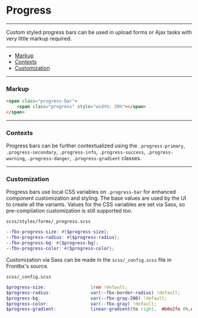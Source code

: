 # Progress

---

Custom styled progress bars can be used in upload forms or Ajax tasks with very little markup required.

---

*   [Markup](#markup)
*   [Contexts](#contexts)
*   [Customization](#customization)

---

### Markup

<div class="fbx-snippet-demo">
    <span class="progress-bar">
        <span class="progress" style="width: 20%"></span>
    </span>
</div>

```html
<span class="progress-bar">
    <span class="progress" style="width: 20%"></span>
</span>
```

---

### Contexts

Progress bars can be further contextualized using the `.progress-primary`, `.progress-secondary`,  `.progress-info`, `.progress-success`, `.progress-warning`, `.progress-danger`, `.progress-gradient` classes.

<div class="fbx-snippet-demo">
	<div class="row pole-sm pole-s">
	    <span class="progress-bar progress-primary">
	        <span class="progress" style="width: 20%"></span>
	    </span>
	</div>
	<div class="row pole-sm pole-s">
	    <span class="progress-bar progress-secondary">
	        <span class="progress" style="width: 30%"></span>
	    </span>
	</div>
	<div class="row pole-sm pole-s">
	    <span class="progress-bar progress-info">
	        <span class="progress" style="width: 40%"></span>
	    </span>
	</div>
	<div class="row pole-sm pole-s">
	    <span class="progress-bar progress-success">
	        <span class="progress" style="width: 50%"></span>
	    </span>
	</div>
	<div class="row pole-sm pole-s">
	    <span class="progress-bar progress-warning">
	        <span class="progress" style="width: 60%"></span>
	    </span>
	</div>
	<div class="row pole-sm pole-s">
	    <span class="progress-bar progress-danger">
	        <span class="progress" style="width: 70%"></span>
	    </span>
	</div>
	<div class="row">
	    <span class="progress-bar progress-gradient">
	        <span class="progress" style="width: 80%"></span>
	    </span>
	</div>
</div>

---

### Customization

Progress bars use local CSS variables on `.progress-bar` for enhanced component customization and styling. The base values are used by the UI to create all the variants. Values for the CSS variables are set via Sass, so pre-compilation customization is still supported too.

```file-path
scss/styles/forms/_progress.scss
```

```scss
--fbx-progress-size: #{$progress-size};
--fbx-progress-radius: #{$progress-radius};
--fbx-progress-bg: #{$progress-bg};
--fbx-progress-color: #{$progress-color};
```

Customization via Sass can be made in the `scss/_config.scss` file in Frontbx's source.


```file-path
scss/_config.scss
```

```scss
$progress-size:                 1rem !default;
$progress-radius:               var(--fbx-border-radius) !default;
$progress-bg:                   var(--fbx-gray-200) !default;
$progress-color:                var(--fbx-gray) !default;
$progress-gradient:             linear-gradient(to right,  #b0e2fe 0%,#b0b2fb 100%);
```

